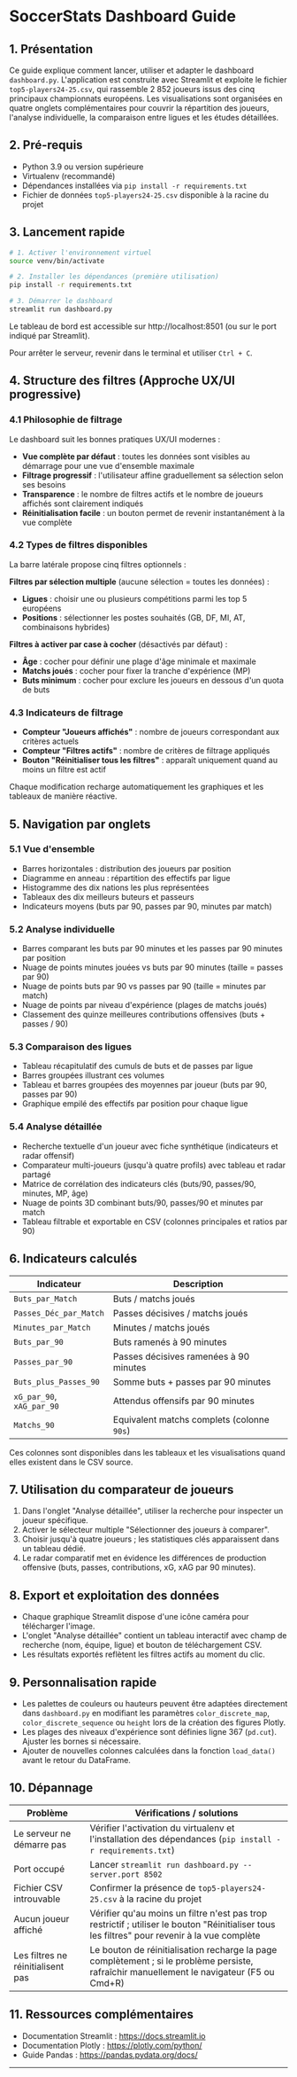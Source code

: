 # SoccerStats Dashboard Guide

## 1. Présentation

Ce guide explique comment lancer, utiliser et adapter le dashboard `dashboard.py`. L'application est construite avec Streamlit et exploite le fichier `top5-players24-25.csv`, qui rassemble 2 852 joueurs issus des cinq principaux championnats européens. Les visualisations sont organisées en quatre onglets complémentaires pour couvrir la répartition des joueurs, l'analyse individuelle, la comparaison entre ligues et les études détaillées.

## 2. Pré-requis

- Python 3.9 ou version supérieure
- Virtualenv (recommandé)
- Dépendances installées via `pip install -r requirements.txt`
- Fichier de données `top5-players24-25.csv` disponible à la racine du projet

## 3. Lancement rapide

```bash
# 1. Activer l'environnement virtuel
source venv/bin/activate

# 2. Installer les dépendances (première utilisation)
pip install -r requirements.txt

# 3. Démarrer le dashboard
streamlit run dashboard.py
```

Le tableau de bord est accessible sur http://localhost:8501 (ou sur le port indiqué par Streamlit).

Pour arrêter le serveur, revenir dans le terminal et utiliser `Ctrl + C`.

## 4. Structure des filtres (Approche UX/UI progressive)

### 4.1 Philosophie de filtrage

Le dashboard suit les bonnes pratiques UX/UI modernes :

- **Vue complète par défaut** : toutes les données sont visibles au démarrage pour une vue d'ensemble maximale
- **Filtrage progressif** : l'utilisateur affine graduellement sa sélection selon ses besoins
- **Transparence** : le nombre de filtres actifs et le nombre de joueurs affichés sont clairement indiqués
- **Réinitialisation facile** : un bouton permet de revenir instantanément à la vue complète

### 4.2 Types de filtres disponibles

La barre latérale propose cinq filtres optionnels :

**Filtres par sélection multiple** (aucune sélection = toutes les données) :

- **Ligues** : choisir une ou plusieurs compétitions parmi les top 5 européens
- **Positions** : sélectionner les postes souhaités (GB, DF, MI, AT, combinaisons hybrides)

**Filtres à activer par case à cocher** (désactivés par défaut) :

- **Âge** : cocher pour définir une plage d'âge minimale et maximale
- **Matchs joués** : cocher pour fixer la tranche d'expérience (MP)
- **Buts minimum** : cocher pour exclure les joueurs en dessous d'un quota de buts

### 4.3 Indicateurs de filtrage

- **Compteur "Joueurs affichés"** : nombre de joueurs correspondant aux critères actuels
- **Compteur "Filtres actifs"** : nombre de critères de filtrage appliqués
- **Bouton "Réinitialiser tous les filtres"** : apparaît uniquement quand au moins un filtre est actif

Chaque modification recharge automatiquement les graphiques et les tableaux de manière réactive.

## 5. Navigation par onglets

### 5.1 Vue d'ensemble

- Barres horizontales : distribution des joueurs par position
- Diagramme en anneau : répartition des effectifs par ligue
- Histogramme des dix nations les plus représentées
- Tableaux des dix meilleurs buteurs et passeurs
- Indicateurs moyens (buts par 90, passes par 90, minutes par match)

### 5.2 Analyse individuelle

- Barres comparant les buts par 90 minutes et les passes par 90 minutes par position
- Nuage de points minutes jouées vs buts par 90 minutes (taille = passes par 90)
- Nuage de points buts par 90 vs passes par 90 (taille = minutes par match)
- Nuage de points par niveau d'expérience (plages de matchs joués)
- Classement des quinze meilleures contributions offensives (buts + passes / 90)

### 5.3 Comparaison des ligues

- Tableau récapitulatif des cumuls de buts et de passes par ligue
- Barres groupées illustrant ces volumes
- Tableau et barres groupées des moyennes par joueur (buts par 90, passes par 90)
- Graphique empilé des effectifs par position pour chaque ligue

### 5.4 Analyse détaillée

- Recherche textuelle d'un joueur avec fiche synthétique (indicateurs et radar offensif)
- Comparateur multi-joueurs (jusqu'à quatre profils) avec tableau et radar partagé
- Matrice de corrélation des indicateurs clés (buts/90, passes/90, minutes, MP, âge)
- Nuage de points 3D combinant buts/90, passes/90 et minutes par match
- Tableau filtrable et exportable en CSV (colonnes principales et ratios par 90)

## 6. Indicateurs calculés

| Indicateur                | Description                                |
| ------------------------- | ------------------------------------------ |
| `Buts_par_Match`          | Buts / matchs joués                        |
| `Passes_Déc_par_Match`    | Passes décisives / matchs joués            |
| `Minutes_par_Match`       | Minutes / matchs joués                     |
| `Buts_par_90`             | Buts ramenés à 90 minutes                  |
| `Passes_par_90`           | Passes décisives ramenées à 90 minutes     |
| `Buts_plus_Passes_90`     | Somme buts + passes par 90 minutes         |
| `xG_par_90`, `xAG_par_90` | Attendus offensifs par 90 minutes          |
| `Matchs_90`               | Equivalent matchs complets (colonne `90s`) |

Ces colonnes sont disponibles dans les tableaux et les visualisations quand elles existent dans le CSV source.

## 7. Utilisation du comparateur de joueurs

1. Dans l'onglet "Analyse détaillée", utiliser la recherche pour inspecter un joueur spécifique.
2. Activer le sélecteur multiple "Sélectionner des joueurs à comparer".
3. Choisir jusqu'à quatre joueurs ; les statistiques clés apparaissent dans un tableau dédié.
4. Le radar comparatif met en évidence les différences de production offensive (buts, passes, contributions, xG, xAG par 90 minutes).

## 8. Export et exploitation des données

- Chaque graphique Streamlit dispose d'une icône caméra pour télécharger l'image.
- L'onglet "Analyse détaillée" contient un tableau interactif avec champ de recherche (nom, équipe, ligue) et bouton de téléchargement CSV.
- Les résultats exportés reflètent les filtres actifs au moment du clic.

## 9. Personnalisation rapide

- Les palettes de couleurs ou hauteurs peuvent être adaptées directement dans `dashboard.py` en modifiant les paramètres `color_discrete_map`, `color_discrete_sequence` ou `height` lors de la création des figures Plotly.
- Les plages des niveaux d'expérience sont définies ligne 367 (`pd.cut`). Ajuster les bornes si nécessaire.
- Ajouter de nouvelles colonnes calculées dans la fonction `load_data()` avant le retour du DataFrame.

## 10. Dépannage

| Problème                          | Vérifications / solutions                                                                                                                     |
| --------------------------------- | --------------------------------------------------------------------------------------------------------------------------------------------- |
| Le serveur ne démarre pas         | Vérifier l'activation du virtualenv et l'installation des dépendances (`pip install -r requirements.txt`)                                     |
| Port occupé                       | Lancer `streamlit run dashboard.py --server.port 8502`                                                                                        |
| Fichier CSV introuvable           | Confirmer la présence de `top5-players24-25.csv` à la racine du projet                                                                        |
| Aucun joueur affiché              | Vérifier qu'au moins un filtre n'est pas trop restrictif ; utiliser le bouton "Réinitialiser tous les filtres" pour revenir à la vue complète |
| Les filtres ne réinitialisent pas | Le bouton de réinitialisation recharge la page complètement ; si le problème persiste, rafraîchir manuellement le navigateur (F5 ou Cmd+R)    |

## 11. Ressources complémentaires

- Documentation Streamlit : https://docs.streamlit.io
- Documentation Plotly : https://plotly.com/python/
- Guide Pandas : https://pandas.pydata.org/docs/

---
